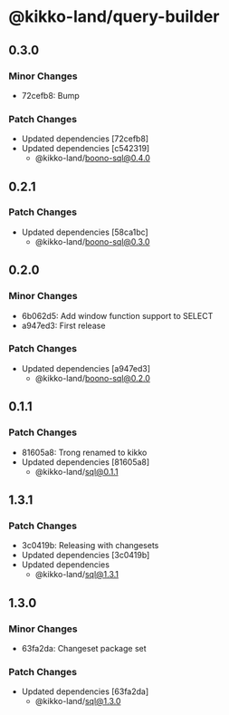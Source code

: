 # @kikko-land/query-builder

## 0.3.0

### Minor Changes

- 72cefb8: Bump

### Patch Changes

- Updated dependencies [72cefb8]
- Updated dependencies [c542319]
  - @kikko-land/boono-sql@0.4.0

## 0.2.1

### Patch Changes

- Updated dependencies [58ca1bc]
  - @kikko-land/boono-sql@0.3.0

## 0.2.0

### Minor Changes

- 6b062d5: Add window function support to SELECT
- a947ed3: First release

### Patch Changes

- Updated dependencies [a947ed3]
  - @kikko-land/boono-sql@0.2.0

## 0.1.1

### Patch Changes

- 81605a8: Trong renamed to kikko
- Updated dependencies [81605a8]
  - @kikko-land/sql@0.1.1

## 1.3.1

### Patch Changes

- 3c0419b: Releasing with changesets
- Updated dependencies [3c0419b]
- Updated dependencies
  - @kikko-land/sql@1.3.1

## 1.3.0

### Minor Changes

- 63fa2da: Changeset package set

### Patch Changes

- Updated dependencies [63fa2da]
  - @kikko-land/sql@1.3.0
